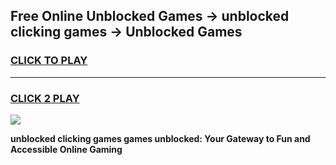 
## Free Online Unblocked Games → unblocked clicking games → Unblocked Games
<h3>
<a href="https://premium.freeplayer.one?title=unblocked_clicking_games&ref=21F">CLICK TO PLAY</a></h3>
<hr>

<h3>
<a href="https://premium.freeplayer.one?title=unblocked_clicking_games&ref=21F">CLICK 2 PLAY</a>
  
</h3>

<a href="https://premium.freeplayer.one?title=unblocked_clicking_games&ref=21F/"><img src="https://clearcache.store/games.png"></a>


**unblocked clicking games games unblocked: Your Gateway to Fun and Accessible Online Gaming**
